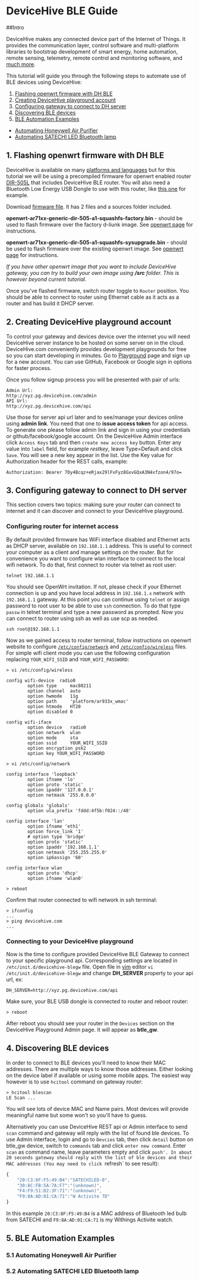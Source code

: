 # DeviceHive BLE Guide
##Intro

DeviceHive makes any connected device part of the Internet of Things. It provides the communication layer, control software and multi-platform libraries to bootstrap development of smart energy, home automation, remote sensing, telemetry, remote control and monitoring software, and [much more](http://devicehive.com). 

This tutorial will guide you through the following steps to automate use of BLE devices using DeviceHive:

1. [Flashing openwrt firmware with DH BLE](#firmware)
2. [Creating DeviceHive playground account](#playground)
3. [Configuring gateway to connect to DH server](#configure)
4. [Discovering BLE devices](#discovery)
5. [BLE Automation Examples](#examples)
  * [Automating Honeywell Air Purifier](#purifier)
  * [Automating SATECHI LED Bluetooth lamp](#bulb)

##  <a name="firmware"></a>1. Flashing openwrt firmware with DH BLE
DeviceHive is available on many [platforms and languages](http://devicehive.com/documentation) but for this tutorial we will be using a precompiled firmware for openwrt enabled router [DIR-505L](http://goo.gl/v0tJG9) that includes DeviceHive BLE router. You will also need a Bluetooth Low Energy USB Dongle to use with this router, like [this one](http://goo.gl/CtnIyd) for example. 

Download [firmware file](https://drive.google.com/file/d/0B9Db_guVlBYjSlpybW1uRUszeE0). It has 2 files and a sources folder included.

**openwrt-ar71xx-generic-dir-505-a1-squashfs-factory.bin** - should be used to flash firmware over the factory d-liunk image. See [openwrt page](http://wiki.openwrt.org/toh/d-link/dir-505#debricking) for instructions.

**openwrt-ar71xx-generic-dir-505-a1-squashfs-sysupgrade.bin** - should be used to flash firmware over the existing openwrt image. See [openwrt page](http://wiki.openwrt.org/doc/howto/generic.sysupgrade) for instructions.

*If you have other openwrt image that you want to include DeviceHive gateway, you can try to build your own image using **/src** folder. This is however beyond current tutorial.*

Once you've flashed firmware, switch router toggle to `Router` position. You should be able to connect to router using Ethernet cable as it acts as a router and has build it DHCP server. 

##  <a name="playground"></a>2. Creating DeviceHive playground account

To control your gateway and devices device over the internet you will need DeviceHive server instance to be hosted on some server on in the cloud. DeviceHive.com conveniently provides development playgrounds for free so you can start developing in minutes. Go to  [Playground](http://devicehive.com/user/register) page and sign up for a new account. You can use GitHub, Facebook or Google sign in options for faster process. 

Once you follow signup process you will be presented with pair of urls:
```
Admin Url: 
http://xyz.pg.devicehive.com/admin
API Url: 
http://xyz.pg.devicehive.com/api
```

Use those for server api url later and to see/manage your devices online using **admin link**. You need that one to **issue access token** for api access. To generate one please follow admin link and sign in using your credentials or github/facebook/google account. 
On the DeviceHive Admin interface click `Access Keys` tab and then `create new access key` button. 
Enter any value into `label` field, for example *restkey*, leave Type=Default  and click `Save`.
You will see a new key appear in the list. Use the Key value for Authorization header for the REST calls, example:
```
Authorization: Bearer 7Dy4Bcqz+eRjax29lFxFyz8GxvGQxA3N4xfzon4/97o=
``` 

##  <a name="configure"></a>3. Configuring gateway to connect to DH server

This section covers two topics: making sure your router can connect to internet and it can discover and connect to your DeviceHive playground.

### Configuring router for internet access

By default provided firmware has WiFi interface disabled and Ethernet acts as DHCP server, available on `192.168.1.1` address. This is useful to connect your computer as a client and manage settings on the router. But for convenience you want to configure wlan interface to connect to the local wifi network.
To do that, first connect  to router via telnet as root user:
```
telnet 192.168.1.1
``` 
You should see OpenWrt invitation. If not, please check if your Ethernet connection is up and you have local address in `192.168.1.x` network with `192.168.1.1` gateway.
At this point you can continue using `telnet` or assign password to root user to be able to use `ssh` connection. To do that type `passw` in telnet terminal and type a new password as prompted.  Now you can connect to router using ssh as well as use scp as needed.
```
ssh root@192.168.1.1
```

Now as we gained access to router terminal, follow instructions on openwrt website to configure [`/etc/config/network`](http://wiki.openwrt.org/doc/uci/network) and [`/etc/config/wireless`](wiki.openwrt.org/doc/uci/wireless) files.
For simple wifi client mode you can use the following configuration replacing `YOUR_WIFI_SSID` and `YOUR_WIFI_PASSWORD`:

`> vi /etc/config/wireless`
```
config wifi-device  radio0
        option type     mac80211
        option channel  auto
        option hwmode   11g
        option path     'platform/ar933x_wmac'
        option htmode   HT20
        option disabled 0

config wifi-iface
        option device   radio0
        option network  wlan
        option mode     sta
        option ssid     YOUR_WIFI_SSID
        option encryption psk2
        option key YOUR_WIFI_PASSWORD
```

`> vi /etc/config/network`

```
config interface 'loopback'
        option ifname 'lo'
        option proto 'static'
        option ipaddr '127.0.0.1'
        option netmask '255.0.0.0'

config globals 'globals'
        option ula_prefix 'fddd:4f5b:f024::/48'

config interface 'lan'
        option ifname 'eth1'
        option force_link '1'
        # option type 'bridge'
        option proto 'static'
        option ipaddr '192.168.1.1'
        option netmask '255.255.255.0'
        option ip6assign '60'

config interface wlan
        option proto 'dhcp'
        option ifname 'wlan0'
```

`> reboot`

Confirm that router connected to wifi network in ssh terminal:
```
> ifconfig
...
> ping devicehive.com
...
```

### Connecting to your DeviceHive playground

Now is the time to configure provided DeviceHive BLE Gateway to connect to your specific playground api. 
Corresponding settings are located in `/etc/init.d/devicehive-blegw` file.
Open file in [vim](http://www.radford.edu/~mhtay/CPSC120/VIM_Editor_Commands.htm) editor `vi /etc/init.d/devicehive-blegw` and change **DH_SERVER** property to your api url, ex:
```
DH_SERVER=http://xyz.pg.devicehive.com/api
```
Make sure, your BLE USB dongle is connected to router and reboot router: 
```
> reboot
```
After reboot you should see your router in the `Devices` section on the DeviceHive Playground Admin page. It will appear as **btle_gw**.

##  <a name="discovery"></a>4. Discovering BLE devices

In order to connect to BLE devices you'll need to know their MAC addresses. There are multiple ways to know those addresses. Either looking on the device label if available or using some mobile apps. The easiest way however is to use `hcitool` command on gateway router: 
```
> hcitool blescan
LE Scan ...
```

You will see lots of device MAC and Name pairs. Most devices will provide meaningful name but some won't so you'll have to guess.


Alternatively you can use DeviceHive REST api or Admin interface to send `scan` command and gateway will reply with the list of found ble devices.
To use Admin interface, login and go to `Devcies` tab, then click `detail` button on btle_gw device, switch to `commands` tab and click `enter new command`. Enter `scan` as command name, leave parameters empty and click `push'. In about 20 seconds gateway should reply with the list of ble devices and their MAC addresses (You may need to click `refresh` to see result):
```javascript
{
	"20:C3:8F:F5:49:B4":"SATECHILED-0",
	"30:8C:FB:5A:7A:F7":"(unknown)",
	"F4:F9:51:D2:3F:71":"(unknown)",
	"F9:8A:AD:01:CA:71":"W Activite 7D"
}
```
In this example `20:C3:8F:F5:49:B4` is a MAC address of Bluetooth led bulb from SATECHI and `F9:8A:AD:01:CA:71` is my Withings Activite watch.

##  <a name="examples"></a>5. BLE Automation Examples
### <a name="purifier"></a>5.1 Automating Honeywell Air Purifier
### <a name="bulb"></a>5.2 Automating SATECHI LED Bluetooth lamp
